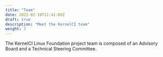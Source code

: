 ```yaml
---
title: "Team"
date: 2021-02-10T11:41:03Z
draft: true
description: "Meet the KernelCI team"
weight: 3
---
```


The KernelCI Linux Foundation project team is composed of an Advisory Board and
a Technical Steering Committee.
